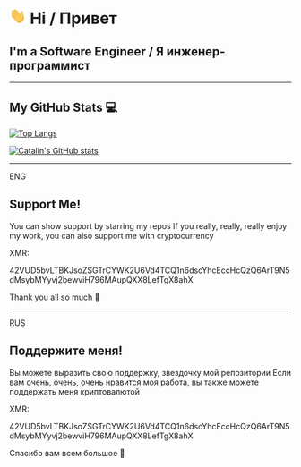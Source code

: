 # <img src="https://raw.githubusercontent.com/ABSphreak/ABSphreak/master/gifs/Hi.gif" width="30px"> Hi / Привет

## I'm a Software Engineer / Я инженер-программист

---

## My GitHub Stats 💻

[![Top Langs](https://github-readme-stats.vercel.app/api/top-langs/?username=jinx420&hide=java,html,css&theme=dracula)](https://github.com/anuraghazra/github-readme-stats)

[![Catalin's GitHub stats](https://github-readme-stats.vercel.app/api?username=jinx420&theme=dracula)](https://github.com/anuraghazra/github-readme-stats)

---

ENG
## Support Me!
You can show support by starring my repos
If you really, really, really enjoy my work, you can also support me with cryptocurrency

XMR:

42VUD5bvLTBKJsoZSGTrCYWK2U6Vd4TCQ1n6dscYhcEccHcQzQ6ArT9N5dMsybMYyvj2bewviH796MAupQXX8LefTgX8ahX

Thank you all so much 🙏

---

RUS
## Поддержите меня!
Вы можете выразить свою поддержку, звездочку мой репозитории
Если вам очень, очень, очень нравится моя работа, вы также можете поддержать меня криптовалютой

XMR:

42VUD5bvLTBKJsoZSGTrCYWK2U6Vd4TCQ1n6dscYhcEccHcQzQ6ArT9N5dMsybMYyvj2bewviH796MAupQXX8LefTgX8ahX

Спасибо вам всем большое 🙏

